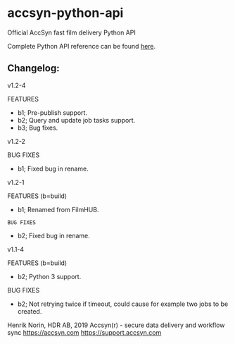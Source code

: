 # accsyn-python-api
Official AccSyn fast film delivery Python API

Complete Python API reference can be found [here](https://support.accsyn.com/python-api/).


Changelog:
----------

v1.2-4

  FEATURES
  * b1; Pre-publish support.
  * b2; Query and update job tasks support.
  * b3; Bug fixes.

v1.2-2

   BUG FIXES
   * b1; Fixed bug in rename.

v1.2-1

   FEATURES 
   (b=build)
   * b1; Renamed from FilmHUB.

    BUG FIXES
   * b2; Fixed bug in rename.


v1.1-4
   
   FEATURES 
   (b=build)
   * b2; Python 3 support.

   BUG FIXES
   * b2; Not retrying twice if timeout, could cause for example two jobs to be created.


Henrik Norin, HDR AB, 2019
Accsyn(r) - secure data delivery and workflow sync
https://accsyn.com 
https://support.accsyn.com

